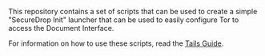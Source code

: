 This repository contains a set of scripts that can be used to create a simple "SecureDrop Init" launcher that can be used to easily configure Tor to access the Document Interface.

For information on how to use these scripts, read the [Tails Guide](/docs/tails_guide.md).
